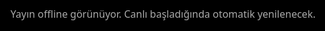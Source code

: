 <!DOCTYPE html>
<html lang="en">
<head>
  <meta charset="utf-8" />
  <meta name="viewport" content="width=device-width,initial-scale=1" />
  <title>İmren Tarım Depo Canlı Test Yayını</title>
  <style>
    html,body {height:100%; margin:0; background:#000;}
    #wrap {position:fixed; inset:0;}
    iframe {width:100%; height:100%; border:0;}
    #offline {position:absolute; inset:0; display:grid; place-items:center; color:#aaa; font:16px/1.4 system-ui, sans-serif; text-align:center; padding:24px;}
  </style>
</head>
<body>
  <div id="wrap">
    <div id="offline">Yayın offline görünüyor. Canlı başladığında otomatik yenilenecek.</div>
    <iframe id="player"
      allow="autoplay; encrypted-media; picture-in-picture"
      allowfullscreen
      referrerpolicy="origin-when-cross-origin">
    </iframe>
  </div>

 <script>
  // === CONFIG ===
  const CHANNEL_ID = "UCfO4zU-8bFQXyX4fE6eY-mQ";   // your UC… channel ID
  const API_KEY    = "AIzaSyBMT-m7UyRnYLvTtD7dJAftOG-CPMipDys"; // keep restricted
  const CACHE_TTL  = 5 * 60 * 1000; // 5 minutes in ms

  // === DOM refs ===
  const iframe  = document.getElementById('player');
  const offline = document.getElementById('offline');

  function setEmbed(videoId) {
    const bust = Date.now();
    iframe.src =
      `https://www.youtube.com/embed/${videoId}` +
      `?autoplay=1&mute=1&playsinline=1&modestbranding=1&rel=0&enablejsapi=1&origin=${location.origin}&cb=${bust}`;
    offline.style.display = 'none';
  }

  function showOffline() {
    iframe.removeAttribute('src');
    offline.style.display = 'grid';
  }

  async function searchVideo(eventType) {
    const url = new URL('https://www.googleapis.com/youtube/v3/search');
    url.search = new URLSearchParams({
      part: 'snippet',
      channelId: CHANNEL_ID,
      eventType,
      type: 'video',
      maxResults: '1',
      order: 'date',
      fields: 'items(id/videoId)',
      key: API_KEY
    });
    const res = await fetch(url, { cache: 'no-store' });
    if (!res.ok) throw new Error('YouTube API ' + res.status);
    const data = await res.json();
    return data.items?.[0]?.id?.videoId || null;
  }

  async function fetchVideoId() {
    // Try live first, then upcoming
    let videoId = await searchVideo('live');
    if (!videoId) videoId = await searchVideo('upcoming');
    return videoId;
  }

  async function initOnce() {
    try {
      // Check localStorage cache
      const cached = localStorage.getItem('ytLiveCache');
      if (cached) {
        const { videoId, timestamp } = JSON.parse(cached);
        if (Date.now() - timestamp < CACHE_TTL) {
          if (videoId) return setEmbed(videoId);
          return showOffline();
        }
      }

      // No valid cache → call API
      const videoId = await fetchVideoId();
      // Save result with timestamp
      localStorage.setItem('ytLiveCache', JSON.stringify({
        videoId,
        timestamp: Date.now()
      }));

      if (videoId) {
        setEmbed(videoId);
      } else {
        showOffline();
      }
    } catch (e) {
      console.error(e);
      showOffline();
    }
  }

  // Run only once on page load
  initOnce();
</script>


</body>
</html>
